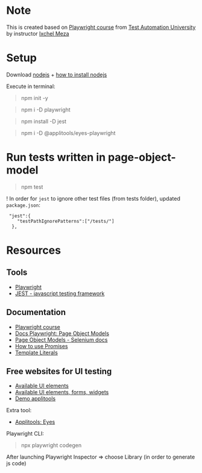 # Note
This is created based on [Playwright course](https://testautomationu.applitools.com/js-playwright-tutorial) from [Test Automation University](https://testautomationu.applitools.com/) by instructor [Ixchel Meza](https://github.com/ixmeza)

# Setup

Download [nodejs](https://nodejs.org/en/download/) + [how to install nodejs](https://phoenixnap.com/kb/install-node-js-npm-on-windows)

Execute in terminal:
> npm init -y

> npm i -D playwright

> npm install -D jest

> npm i -D @applitools/eyes-playwright

# Run tests written in page-object-model
> npm test

 ! In order for `jest` to ignore other test files (from tests folder), updated `package.json`:
```
 "jest":{
    "testPathIgnorePatterns":["/tests/"]
  },
```

# Resources

## Tools
- [Playwright](https://playwright.dev/docs/intro)
- [JEST - javascript testing framework](https://jestjs.io/)

## Documentation
- [Playwright course](https://testautomationu.applitools.com/js-playwright-tutorial)
- [Docs Playwright: Page Object Models](https://playwright.dev/docs/pom)
- [Page Object Models - Selenium docs](https://www.selenium.dev/documentation/test_practices/encouraged/page_object_models/)
- [How to use Promises](https://developer.mozilla.org/en-US/docs/Learn/JavaScript/Asynchronous/Promises)
- [Template Literals](https://developer.mozilla.org/en-US/docs/Web/JavaScript/Reference/Template_literals)

## Free websites for UI testing
- [Available UI elements](https://the-internet.herokuapp.com/)
- [Available UI elements, forms, widgets](https://demoqa.com/)
- [Demo applitools](https://demo.applitools.com/)

Extra tool:
- [Applitools: Eyes](https://applitools.com/tutorials/quickstart/web/playwright/typescript)

Playwright CLI:
> npx playwright codegen <URL>

After launching Playwright Inspector => choose Library (in order to generate js code)